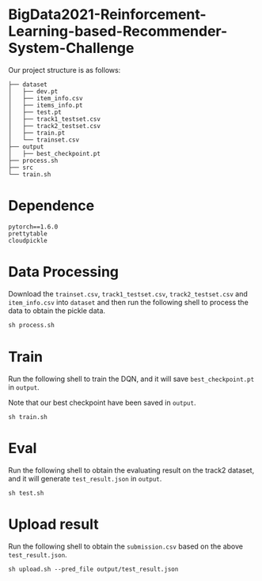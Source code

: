 # BigData2021-Reinforcement-Learning-based-Recommender-System-Challenge

Our project structure is as follows:
```
├── dataset
│   ├── dev.pt
│   ├── item_info.csv
│   ├── items_info.pt
│   ├── test.pt
│   ├── track1_testset.csv
│   ├── track2_testset.csv
│   ├── train.pt
│   └── trainset.csv
├── output
│   ├── best_checkpoint.pt
├── process.sh
├── src
└── train.sh

```

# Dependence
```
pytorch==1.6.0
prettytable
cloudpickle
```

# Data Processing
Download the `trainset.csv`, `track1_testset.csv`, `track2_testset.csv` and `item_info.csv` into `dataset` and then
run the following shell to process the data to obtain the pickle data.
```python
sh process.sh
```

# Train
Run the following shell to train the DQN, and it will save `best_checkpoint.pt` in `output`. 

Note that our best checkpoint have been saved in `output`.
```
sh train.sh
```

# Eval
Run the following shell to obtain the evaluating result on the track2 dataset, and it will generate `test_result.json` in `output`.
```
sh test.sh
```

# Upload result
Run the following shell to obtain the `submission.csv` based on the above `test_result.json`.
```
sh upload.sh --pred_file output/test_result.json
```
